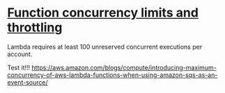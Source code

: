 # [Function concurrency limits and throttling](https://www.bluematador.com/blog/why-aws-lambda-throttles-functions)

Lambda requires at least 100 unreserved concurrent executions per account.

Test it!!!
https://aws.amazon.com/blogs/compute/introducing-maximum-concurrency-of-aws-lambda-functions-when-using-amazon-sqs-as-an-event-source/
